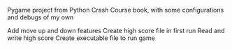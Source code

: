 Pygame project from Python Crash Course book, with some configurations and debugs of my own

Add move up and down features
Create high score file in first run
Read and write high score
Create executable file to run game